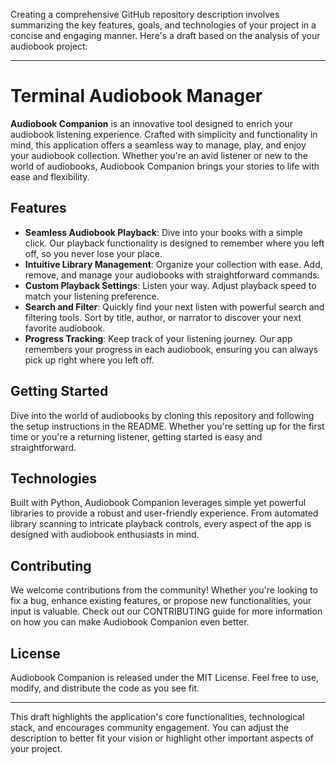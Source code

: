 Creating a comprehensive GitHub repository description involves summarizing the key features, goals, and technologies of your project in a concise and engaging manner. Here's a draft based on the analysis of your audiobook project:

---

# Terminal Audiobook Manager

**Audiobook Companion** is an innovative tool designed to enrich your audiobook listening experience. Crafted with simplicity and functionality in mind, this application offers a seamless way to manage, play, and enjoy your audiobook collection. Whether you're an avid listener or new to the world of audiobooks, Audiobook Companion brings your stories to life with ease and flexibility.

## Features

- **Seamless Audiobook Playback**: Dive into your books with a simple click. Our playback functionality is designed to remember where you left off, so you never lose your place.
- **Intuitive Library Management**: Organize your collection with ease. Add, remove, and manage your audiobooks with straightforward commands.
- **Custom Playback Settings**: Listen your way. Adjust playback speed to match your listening preference.
- **Search and Filter**: Quickly find your next listen with powerful search and filtering tools. Sort by title, author, or narrator to discover your next favorite audiobook.
- **Progress Tracking**: Keep track of your listening journey. Our app remembers your progress in each audiobook, ensuring you can always pick up right where you left off.

## Getting Started

Dive into the world of audiobooks by cloning this repository and following the setup instructions in the README. Whether you're setting up for the first time or you're a returning listener, getting started is easy and straightforward.

## Technologies

Built with Python, Audiobook Companion leverages simple yet powerful libraries to provide a robust and user-friendly experience. From automated library scanning to intricate playback controls, every aspect of the app is designed with audiobook enthusiasts in mind.

## Contributing

We welcome contributions from the community! Whether you're looking to fix a bug, enhance existing features, or propose new functionalities, your input is valuable. Check out our CONTRIBUTING guide for more information on how you can make Audiobook Companion even better.

## License

Audiobook Companion is released under the MIT License. Feel free to use, modify, and distribute the code as you see fit.

---

This draft highlights the application's core functionalities, technological stack, and encourages community engagement. You can adjust the description to better fit your vision or highlight other important aspects of your project.
